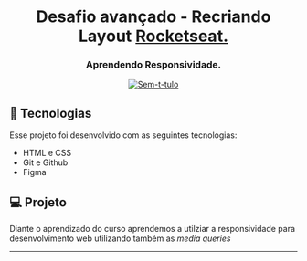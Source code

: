 <h1 align="center"> Desafio avançado - Recriando Layout <a href="https://app.rocketseat.com.br/journey/explorer">Rocketseat.</a> </h1>
<h3 align="center"> Aprendendo Responsividade.</h3>

<p align="center">
  <a href="https://ibb.co/YBbqT48"><img src="https://i.ibb.co/DfLSgPk/imagem-2024-02-19-185343588.png" alt="Sem-t-tulo" border="0"></a>
</p>

## 🚀 Tecnologias

Esse projeto foi desenvolvido com as seguintes tecnologias:

- HTML e CSS
- Git e Github
- Figma

## 💻 Projeto

Diante o aprendizado do curso aprendemos a utilziar a responsividade para desenvolvimento web utilizando também as *media queries*


---


